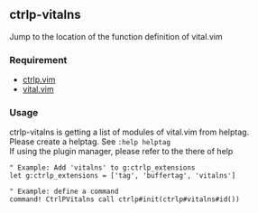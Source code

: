 ## ctrlp-vitalns
Jump to the location of the function definition of vital.vim

### Requirement

- [ctrlp.vim](https://github.com/ctrlpvim/ctrlp.vim)
- [vital.vim](https://github.com/vim-jp/vital.vim)

### Usage

ctrlp-vitalns is getting a list of modules of vital.vim from helptag.  
Please create a helptag. See `:help helptag`  
If using the plugin manager, please refer to the there of help

```vim
" Example: Add 'vitalns' to g:ctrlp_extensions
let g:ctrlp_extensions = ['tag', 'buffertag', 'vitalns']

" Example: define a command
command! CtrlPVitalns call ctrlp#init(ctrlp#vitalns#id())
```
